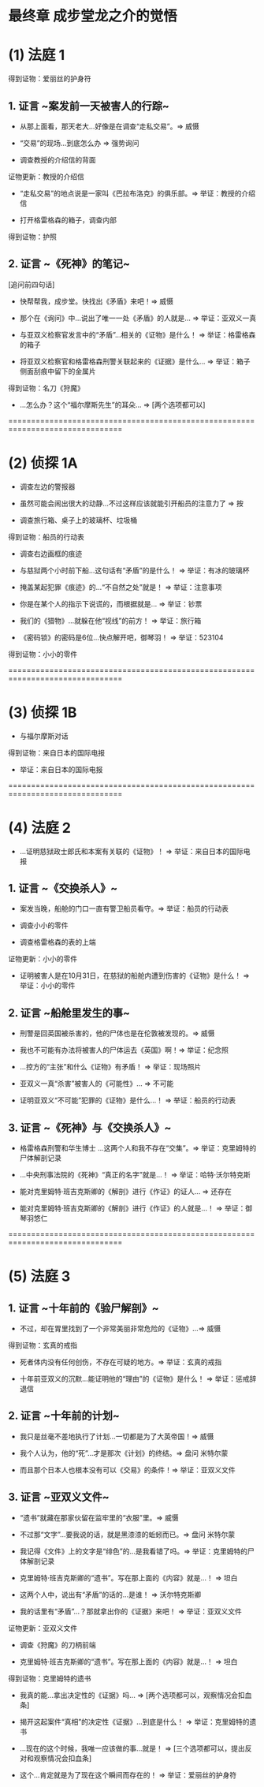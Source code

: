 # 最终章 成步堂龙之介的觉悟

# (1) 法庭 1

得到证物：爱丽丝的护身符

## 1. 证言 ~案发前一天被害人的行踪~

* 从那上面看，那天老大...好像是在调查“走私交易”。=> 威慑

* “交易”的现场...到底怎么办 => 强势询问

* 调查教授的介绍信的背面

证物更新：教授的介绍信

* “走私交易”的地点说是一家叫《巴拉布洛克》的俱乐部。=> 举证：教授的介绍信

* 打开格雷格森的箱子，调查内部

得到证物：护照

## 2. 证言 ~《死神》的笔记~

[追问前四句话]

* 快帮帮我，成步堂。快找出《矛盾》来吧！=> 威慑

* 那个在《询问》中...说出了唯一一处《矛盾》的人就是... => 举证：亚双义一真

* 与亚双义检察官发言中的“矛盾”...相关的《证物》是什么！ => 举证：格雷格森的箱子

* 将亚双义检察官和格雷格森刑警关联起来的《证据》是什么... => 举证：箱子侧面刮痕中留下的金属片

得到证物：名刀《狩魔》

* ...怎么办？这个“福尔摩斯先生”的耳朵... => [两个选项都可以]


===============================================================================
# (2) 侦探 1A

* 调查左边的警报器

* 虽然可能会闹出很大的动静...不过这样应该就能引开船员的注意力了 => 按

* 调查旅行箱、桌子上的玻璃杯、垃圾桶

得到证物：船员的行动表

* 调查右边画框的痕迹

* 与慈狱两个小时前下船...这句话有“矛盾”的是什么！ => 举证：有冰的玻璃杯

* 掩盖某起犯罪《痕迹》的...“不自然之处”就是！ => 举证：注意事项

* 你是在某个人的指示下说谎的，而根据就是... => 举证：钞票

* 我们的《猎物》...就躲在他“视线”的前方！ => 举证：旅行箱

* 《密码锁》的密码是6位...快点解开吧，御琴羽！ => 举证：523104


得到证物：小小的零件



===============================================================================
# (3) 侦探 1B
* 与福尔摩斯对话

得到证物：来自日本的国际电报

* 举证：来自日本的国际电报



===============================================================================
# (4) 法庭 2

* ...证明慈狱政士郎氏和本案有关联的《证物》！ => 举证：来自日本的国际电报

## 1. 证言 ~《交换杀人》~

* 案发当晚，船舱的门口一直有警卫船员看守。=> 举证：船员的行动表

* 调查小小的零件
* 调查格雷格森的表的上端

证物更新：小小的零件

* 证明被害人是在10月31日，在慈狱的船舱内遭到伤害的《证物》是什么！ => 举证：小小的零件


## 2. 证言 ~船舱里发生的事~

* 刑警是回英国被杀害的，他的尸体也是在伦敦被发现的。=> 威慑

* 我也不可能有办法将被害人的尸体运去《英国》啊！=> 举证：纪念照

* ...控方的“主张”和什么《证物》有矛盾！ => 举证：现场照片

* 亚双义一真“杀害”被害人的《可能性》... => 不可能

* 证明亚双义“不可能”犯罪的《证物》是什么...！ => 举证：船员的行动表


## 3. 证言 ~《死神》与《交换杀人》~

* 格雷格森刑警和华生博士 ...这两个人和我不存在“交集”。=> 举证：克里姆特的尸体解剖记录

* ...中央刑事法院的《死神》“真正的名字”就是...！ => 举证：哈特·沃尔特克斯

* 能对克里姆特·班吉克斯卿的《解剖》进行《作证》的证人... => 还存在

* 能对克里姆特·班吉克斯卿的《解剖》进行《作证》的人就是...！ => 举证：御琴羽悠仁



===============================================================================
# (5) 法庭 3

## 1. 证言 ~十年前的《验尸解剖》~

* 不过，却在胃里找到了一个非常美丽非常危险的《证物》...=> 威慑

得到证物：玄真的戒指

* 死者体内没有任何创伤，不存在可疑的地方。=> 举证：玄真的戒指

* 十年前亚双义的沉默...能证明他的“理由”的《证物》是什么！ => 举证：惩戒辞退信


## 2. 证言 ~十年前的计划~

* 我只是丝毫不差地执行了计划...一切都是为了大英帝国！=> 威慑

* 我个人认为，他的“死”...才是那次《计划》的终结。=> 盘问 米特尔蒙

* 而且那个日本人也根本没有可以《交易》的条件！=> 举证：亚双义文件


## 3. 证言 ~亚双义文件~

* “遗书”就藏在那家伙留在监牢里的“衣服”里。=> 威慑

* 不过那“文字”...要我说的话，就是黑漆漆的蚯蚓而已。=> 盘问 米特尔蒙

* 我记得《文件》上的文字是“绯色”的...是我看错了吗。=> 举证：克里姆特的尸体解剖记录

* 克里姆特·班吉克斯卿的“遗书”。写在那上面的《内容》就是...！ => 坦白

* 这两个人中，说出有“矛盾”的话的...是谁！ => 沃尔特克斯卿

* 我的话里有“矛盾”...？那就拿出你的《证据》来吧！ => 举证：亚双义文件

证物更新：亚双义文件

* 调查《狩魔》的刀柄前端

* 克里姆特·班吉克斯卿的“遗书”。写在那上面的《内容》就是...！ => 坦白


得到证物：克里姆特的遗书

* 我真的能...拿出决定性的《证据》吗... => [两个选项都可以，观察情况会扣血条]

* 揭开这起案件“真相”的决定性《证据》...到底是什么！ => 举证：克里姆特的遗书

* ...现在的这个时候，我唯一应该做的事...就是！ => [三个选项都可以，提出反对和观察情况会扣血条]

* 这个...肯定就是为了现在这个瞬间而存在的！ => 举证：爱丽丝的护身符

